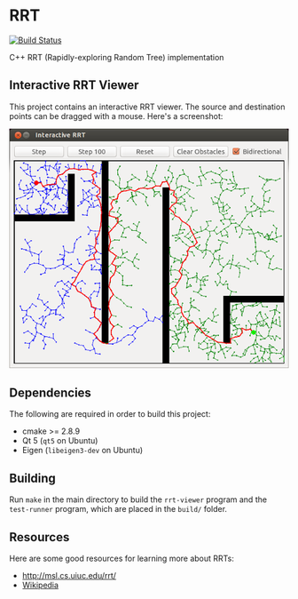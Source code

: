 # RRT

[![Build Status](https://travis-ci.org/RoboJackets/rrt.png?branch=master)](https://travis-ci.org/RoboJackets/rrt)

C++ RRT (Rapidly-exploring Random Tree) implementation


## Interactive RRT Viewer

This project contains an interactive RRT viewer.  The source and destination points can be dragged with a mouse.  Here's a screenshot:

![Interactive RRT](doc/images/rrt-viewer-screenshot.png)


## Dependencies

The following are required in order to build this project:

* cmake >= 2.8.9
* Qt 5 (`qt5` on Ubuntu)
* Eigen (`libeigen3-dev` on Ubuntu)


## Building

Run `make` in the main directory to build the `rrt-viewer` program and the `test-runner` program, which are placed in the `build/` folder.


## Resources

Here are some good resources for learning more about RRTs:

* http://msl.cs.uiuc.edu/rrt/
* [Wikipedia](http://en.wikipedia.org/wiki/Rapidly_exploring_random_tree)
